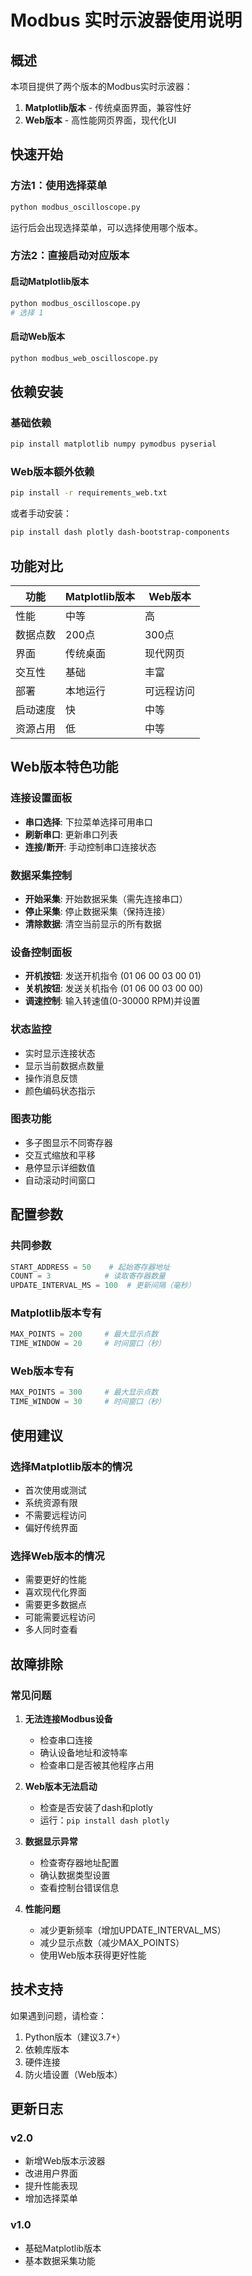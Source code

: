 # Modbus 实时示波器使用说明

## 概述
本项目提供了两个版本的Modbus实时示波器：
1. **Matplotlib版本** - 传统桌面界面，兼容性好
2. **Web版本** - 高性能网页界面，现代化UI

## 快速开始

### 方法1：使用选择菜单
```bash
python modbus_oscilloscope.py
```
运行后会出现选择菜单，可以选择使用哪个版本。

### 方法2：直接启动对应版本

#### 启动Matplotlib版本
```bash
python modbus_oscilloscope.py
# 选择 1
```

#### 启动Web版本
```bash
python modbus_web_oscilloscope.py
```

## 依赖安装

### 基础依赖
```bash
pip install matplotlib numpy pymodbus pyserial
```

### Web版本额外依赖
```bash
pip install -r requirements_web.txt
```
或者手动安装：
```bash
pip install dash plotly dash-bootstrap-components
```

## 功能对比

| 功能 | Matplotlib版本 | Web版本 |
|------|----------------|---------|
| 性能 | 中等 | 高 |
| 数据点数 | 200点 | 300点 |
| 界面 | 传统桌面 | 现代网页 |
| 交互性 | 基础 | 丰富 |
| 部署 | 本地运行 | 可远程访问 |
| 启动速度 | 快 | 中等 |
| 资源占用 | 低 | 中等 |

## Web版本特色功能

### 连接设置面板
- **串口选择**: 下拉菜单选择可用串口
- **刷新串口**: 更新串口列表
- **连接/断开**: 手动控制串口连接状态

### 数据采集控制
- **开始采集**: 开始数据采集（需先连接串口）
- **停止采集**: 停止数据采集（保持连接）
- **清除数据**: 清空当前显示的所有数据

### 设备控制面板
- **开机按钮**: 发送开机指令 (01 06 00 03 00 01)
- **关机按钮**: 发送关机指令 (01 06 00 03 00 00)
- **调速控制**: 输入转速值(0-30000 RPM)并设置

### 状态监控
- 实时显示连接状态
- 显示当前数据点数量
- 操作消息反馈
- 颜色编码状态指示

### 图表功能
- 多子图显示不同寄存器
- 交互式缩放和平移
- 悬停显示详细数值
- 自动滚动时间窗口

## 配置参数

### 共同参数
```python
START_ADDRESS = 50    # 起始寄存器地址
COUNT = 3            # 读取寄存器数量
UPDATE_INTERVAL_MS = 100  # 更新间隔（毫秒）
```

### Matplotlib版本专有
```python
MAX_POINTS = 200     # 最大显示点数
TIME_WINDOW = 20     # 时间窗口（秒）
```

### Web版本专有
```python
MAX_POINTS = 300     # 最大显示点数
TIME_WINDOW = 30     # 时间窗口（秒）
```

## 使用建议

### 选择Matplotlib版本的情况
- 首次使用或测试
- 系统资源有限
- 不需要远程访问
- 偏好传统界面

### 选择Web版本的情况
- 需要更好的性能
- 喜欢现代化界面
- 需要更多数据点
- 可能需要远程访问
- 多人同时查看

## 故障排除

### 常见问题

1. **无法连接Modbus设备**
   - 检查串口连接
   - 确认设备地址和波特率
   - 检查串口是否被其他程序占用

2. **Web版本无法启动**
   - 检查是否安装了dash和plotly
   - 运行：`pip install dash plotly`

3. **数据显示异常**
   - 检查寄存器地址配置
   - 确认数据类型设置
   - 查看控制台错误信息

4. **性能问题**
   - 减少更新频率（增加UPDATE_INTERVAL_MS）
   - 减少显示点数（减少MAX_POINTS）
   - 使用Web版本获得更好性能

## 技术支持

如果遇到问题，请检查：
1. Python版本（建议3.7+）
2. 依赖库版本
3. 硬件连接
4. 防火墙设置（Web版本）

## 更新日志

### v2.0
- 新增Web版本示波器
- 改进用户界面
- 提升性能表现
- 增加选择菜单

### v1.0
- 基础Matplotlib版本
- 基本数据采集功能 